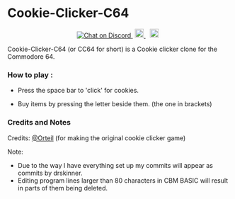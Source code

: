 # Cookie-Clicker-C64

<p align="center">

<a href="https://discord.com/invite/kJac2ty">
        <img src="https://img.shields.io/discord/704065693246685225?color=purple&label=Discord&logo=Discord&style=plastic"
            alt="Chat on Discord">
</a>
<a href="https://www.youtube.com/channel/UCjbecKNosrmUgRIOqU0UxCw/" style="padding-left: 5px; padding-right: 5px;">
		<img src="https://img.shields.io/badge/YouTube-Channel-red.svg" height="20">
</a>
  <a href="https://gbatemp.net/download/cookie-clicker-c64.36587/" style="padding-left: 5px; padding-right: 5px;">
		<img src="https://img.shields.io/badge/GBAtemp-Link-blue.svg" height="20">
</a>
</p>

Cookie-Clicker-C64 (or CC64 for short) is a Cookie clicker clone for the Commodore 64.

### How to play : 

- Press the space bar to 'click' for cookies.

- Buy items by pressing the letter beside them. (the one in brackets)

### Credits and Notes

Credits: [@Orteil](https://orteil.dashnet.org/) (for making the original cookie clicker game)

Note: 
- Due to the way I have everything set up my commits will appear as commits by drskinner.
- Editing program lines larger than 80 characters in CBM BASIC will result in parts of them being deleted.






